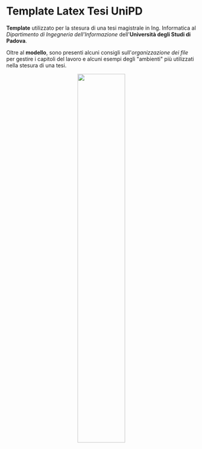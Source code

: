 # Template Latex Tesi UniPD

**Template** utilizzato per la stesura di una tesi magistrale in Ing. Informatica al *Dipartimento di Ingegneria dell'Informazione* dell'**Università degli Studi di Padova**.

Oltre al **modello**, sono presenti alcuni consigli sull'*organizzazione dei file* per gestire i capitoli del lavoro e alcuni esempi degli "ambienti" più utilizzati nella stesura di una tesi.

<p align="center">
<img src="https://github.com/mamio1994/template-tesi-unipd/blob/master/images/Frontespizio.png" width="50%" height="50%"/>
</p>
